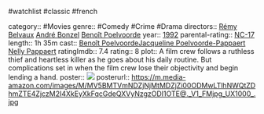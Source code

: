 #watchlist #classic #french

category:: #Movies
genre:: #Comedy #Crime #Drama 
directors:: [Rémy Belvaux](https://www.imdb.com/name/nm0069715/?ref_=tt_ov_dr) [André Bonzel](https://www.imdb.com/name/nm0095298/?ref_=tt_ov_dr) [Benoît Poelvoorde](https://www.imdb.com/name/nm0688143/?ref_=tt_ov_dr)
year:: [1992](https://www.imdb.com/title/tt0103905/releaseinfo?ref_=tt_ov_rdat)
parental-rating:: [NC-17](https://www.imdb.com/title/tt0103905/parentalguide/certificates?ref_=tt_ov_pg)
length:: 1h 35m
cast:: [Benoît Poelvoorde](https://www.imdb.com/name/nm0688143/?ref_=tt_ov_st)[Jacqueline Poelvoorde-Pappaert](https://www.imdb.com/name/nm0688145/?ref_=tt_ov_st) [Nelly Pappaert](https://www.imdb.com/name/nm0660561/?ref_=tt_ov_st)
ratingImdb:: 7.4
rating:: 8
plot:: A film crew follows a ruthless thief and heartless killer as he goes about his daily routine. But complications set in when the film crew lose their objectivity and begin lending a hand.
poster:: [![](https://m.media-amazon.com/images/M/MV5BMTVmNDZjNjMtMDZjZi00ODMwLTlhNWQtZDhmZTE4ZjczM2I4XkEyXkFqcGdeQXVyNzgzODI1OTE@._V1_FMjpg_UX1000_.jpg)](https://www.imdb.com/title/tt0103905/)
posterurl:: https://m.media-amazon.com/images/M/MV5BMTVmNDZjNjMtMDZjZi00ODMwLTlhNWQtZDhmZTE4ZjczM2I4XkEyXkFqcGdeQXVyNzgzODI1OTE@._V1_FMjpg_UX1000_.jpg